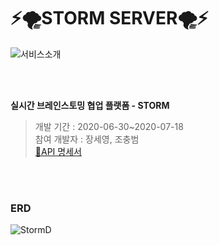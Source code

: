 # ⚡️🌪STORM SERVER🌪⚡️

![서비스소개](https://user-images.githubusercontent.com/55133871/86811476-ec591d00-c0b8-11ea-971e-c78793429ae7.png)

<br>
<br>

<b>실시간 브레인스토밍 협업 플랫폼 - STORM</b>
> 개발 기간 : 2020-06-30~2020-07-18
<br> 참여 개발자 : 장세영, 조충범
<br> [📄API 명세서](https://github.com/TEAMSTORMERS/STORM_Server/wiki)

<br>
<br>

### ERD
![StormD](https://user-images.githubusercontent.com/55133871/86811851-54a7fe80-c0b9-11ea-9a37-1e315e361649.PNG)